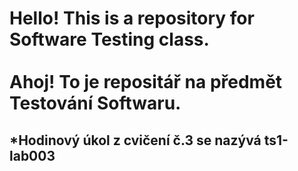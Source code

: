 <h1>Hello! This is a repository for Software Testing class. 
  <br>
  <br>
Ahoj! To je repositář na předmět Testování Softwaru. </h1>
<h2>*Hodinový úkol z cvičení č.3 se nazývá ts1-lab003</h2>
